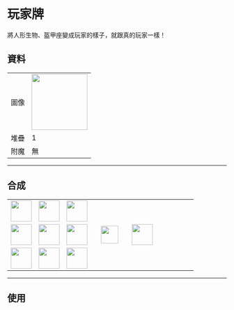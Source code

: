 # 玩家牌
將人形生物、盔甲座變成玩家的樣子，就跟真的玩家一樣！

## 資料
<table>
    <tr><td>圖像</td><td><img src="https://i.imgur.com/nSlDuha.png" width="128"/></td></tr>
    <tr><td align="end">堆疊</td><td>1</td></tr>
    <tr><td align="end">附魔</td><td>無</td></tr>
</table>

---

## 合成
<table>
    <tr><td><img src="https://i.imgur.com/AqYhwgR.png" width="48"/></td><td><img src="https://i.imgur.com/K3iELqO.png" width="48"/></td><td><img src="https://i.imgur.com/AqYhwgR.png" width="48"/></td><td colspan="3"></td></tr>
    <tr><td><img src="https://i.imgur.com/K3iELqO.png" width="48"/></td><td><img src="https://i.imgur.com/dnHd5GL.png" width="48"/></td><td><img src="https://i.imgur.com/K3iELqO.png" width="48"/></td><td width="70" align="center"><img src="https://i.imgur.com/VE0KqIE.png" width="40"/></td><td><img src="https://i.imgur.com/nSlDuha.png" width="48"/></td><td width="70"></td></tr>
    <tr><td><img src="https://i.imgur.com/AqYhwgR.png" width="48"/></td><td><img src="https://i.imgur.com/K3iELqO.png" width="48"/></td><td><img src="https://i.imgur.com/AqYhwgR.png" width="48"/></td><td colspan="3"></td></tr>
</table>

---

## 使用